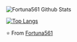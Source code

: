 <img align="center" src="https://github-readme-stats.vercel.app/api?username=Fortuna561&include_all_commits=true&count_private=true&show_icons=true&line_height=20&title_color=7A7ADB&icon_color=2234AE&text_color=D3D3D3&bg_color=0,000000,130F40" alt="Fortuna561 Github Stats">

</br>

[![Top Langs](https://github-readme-stats.vercel.app/api/top-langs/?username=Fortuna561&layout=compact&text_color=daf7dc&bg_color=151515)](https://github.com/Fortuna561/github-readme-stats)

⭐️ From [Fortuna561](Https://Github.Com/Fortuna561)

